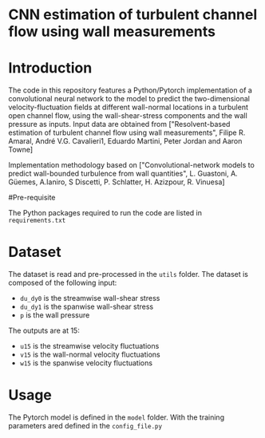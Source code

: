 # CNN estimation of turbulent channel flow using wall measurements 

# Introduction

The code in this repository features a Python/Pytorch implementation of a convolutional neural network to the model to predict the two-dimensional velocity-fluctuation fields at different wall-normal locations in a turbulent open channel flow, using the wall-shear-stress components and the wall pressure as inputs. 
Input data are obtained from ["Resolvent-based estimation of turbulent channel flow using wall measurements", Filipe R. Amaral, André V.G. Cavalieri1, Eduardo Martini, Peter Jordan and Aaron Towne]

Implementation methodology based on ["Convolutional-network models to predict wall-bounded turbulence from wall quantities", L. Guastoni, A. Güemes, A.Ianiro, S Discetti, P. Schlatter, H. Azizpour, R. Vinuesa]

#Pre-requisite

The Python packages required to run the code are listed in `requirements.txt`

# Dataset
The dataset is read and pre-processed in the `utils` folder. 
The dataset is composed of the following input:
- `du_dy0` is the streamwise wall-shear stress
- `du_dy1` is the spanwise wall-shear stress
- `p` is the wall pressure

The outputs are at 15:
- `u15` is the streamwise velocity fluctuations
- `v15` is the wall-normal velocity fluctuations
- `w15` is the spanwise velocity fluctuations

# Usage

The Pytorch model is defined in the `model` folder. With the training parameters ared defined in the `config_file.py`
